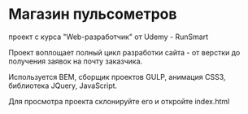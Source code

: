 # Магазин пульсометров
проект с курса "Web-разработчик" от Udemy - RunSmart 

Проект воплощает полный цикл разработки сайта - от верстки до получения заявок на почту заказчика. 

Используется BEM, сборщик проектов GULP, анимация CSS3, библиотека JQuery, JavaScript. 

Для просмотра проекта склонируйте его  и откройте index.html 






